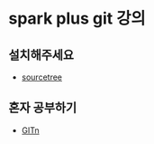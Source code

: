 # spark plus git 강의

## 설치해주세요
- [sourcetree](https://www.sourcetreeapp.com/)

## 혼자 공부하기
- [GITn](https://seomal.org/?i=GIT1)